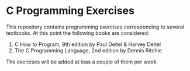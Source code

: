 
# C Programming Exercises

This repository contains programming exercises corresponding to several textbooks.
At this point the following books are considered:

1. C How to Program, 9th edition by Paul Deitel & Harvey Deitel
2. The C Programming Language, 2nd edition by Dennis Ritchie

The exercises will be added at leas a couple of them per week
